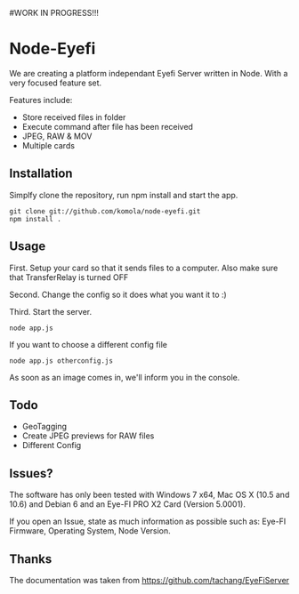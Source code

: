 #WORK IN PROGRESS!!!

# Node-Eyefi

We are creating a platform independant Eyefi Server written in Node. With a very focused feature set.

Features include:
- Store received files in folder
- Execute command after file has been received
- JPEG, RAW & MOV
- Multiple cards

## Installation

Simplfy clone the repository, run npm install and start the app.

    git clone git://github.com/komola/node-eyefi.git
    npm install .

## Usage

First. Setup your card so that it sends files to a computer. Also make sure that TransferRelay is turned OFF

Second. Change the config so it does what you want it to :)

Third. Start the server.

    node app.js

If you want to choose a different config file
    
    node app.js otherconfig.js

As soon as an image comes in, we'll inform you in the console.

## Todo

- GeoTagging
- Create JPEG previews for RAW files
- Different Config

## Issues?

The software has only been tested with Windows 7 x64, Mac OS X (10.5 and 10.6) and Debian 6 and an Eye-FI PRO X2 Card (Version 5.0001).

If you open an Issue, state as much information as possible such as: Eye-FI Firmware, Operating System, Node Version.

## Thanks

The documentation was taken from https://github.com/tachang/EyeFiServer